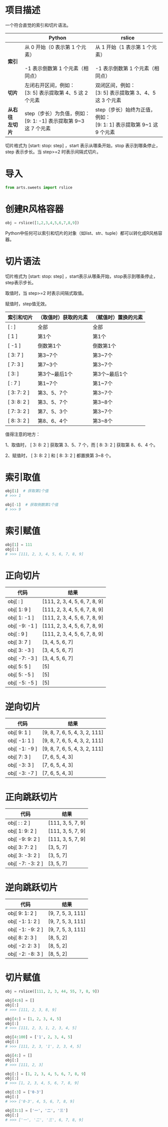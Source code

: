 # 项目描述

一个符合直觉的索引和切片语法。

|                                        | **Python**                                                           | rslice                                                                     |
| -------------------------------------- | -------------------------------------------------------------------------- | -------------------------------------------------------------------------- |
| **索引**                         | 从 0 开始（0 表示第 1 个元素）<br /><br />-1 表示倒数第 1 个元素（相同点） | 从 1 开始（1 表示第 1 个元素）<br /><br />-1 表示倒数第 1 个元素（相同点） |
| **切片**                         | 左闭右开区间，例如：<br />[3: 5] 表示提取第 4、5 这 2 个元素               | 双闭区间，例如：<br />[3: 5] 表示提取第 3、4、5 这 3 个元素                |
| **从右往**<br />**左切片** | step（步长）为负值，例如：<br />[9: 1: -1] 表示提取第 9~3 这 7 个元素      | step（步长）始终为正值，例如：<br />[9: 1: 1] 表示提取第 9~1 这 9 个元素   |

切片格式为  [start: stop: step]  ，start 表示从哪条开始，stop 表示到哪条停止，step 表示步长。当  step>=2  时表示间隔式切片。

# 导入

```python
from arts.sweets import rslice
```

# 创建R风格容器

```python
obj = rslice([1,2,3,4,5,6,7,8,9])
```

Python中任何可以索引和切片的对象（如list、str、tuple）都可以转化成R风格容器。

# 切片语法

切片格式为  [start: stop: step]  ，start表示从哪条开始，stop表示到哪条停止，step表示步长。

取值时，当  step>=2  时表示间隔式取值。

赋值时，step值无效。

| **索引和切片** | **（取值时）获取的元素** | **（赋值时）置换的元素** |
| -------------------- | ------------------------------ | ------------------------------ |
| [ : ]                | 全部                           | 全部                           |
| [ 1 ]                | 第1个                          | 第1个                          |
| [ -1 ]               | 倒数第1个                      | 倒数第1个                      |
| [ 3: 7 ]             | 第3~7个                        | 第3~7个                        |
| [ 7: 3 ]             | 第7~3个                        | 第3~7个                        |
| [ 3: ]               | 第3个~最后1个                  | 第3个~最后1个                  |
| [ : 7 ]              | 第1~7个                        | 第1~7个                        |
| [ 3: 7: 2 ]          | 第3、5、7个                    | 第3~7个                        |
| [ 3: 8: 2 ]          | 第3、5、7个                    | 第3~8个                        |
| [ 7: 3: 2 ]          | 第7、5、3个                    | 第3~7个                        |
| [ 8: 3: 2 ]          | 第8、6、4个                    | 第3~8个                        |

值得注意的地方：

1、取值时，  [ 3: 8: 2 ]  获取第  3、5、7  个，而  [ 8: 3: 2 ]  获取第  8、6、4  个。

2、赋值时，  [ 3: 8: 2 ]  和  [ 8: 3: 2 ]  都置换第  3~8  个。

# 索引取值

```python
obj[1]  # 获取第1个值
# >>> 1

obj[-1]  # 获取倒数第1个值
# >>> 9
```

# 索引赋值

```python
obj[1] = 111
obj[:]
# >>> [111, 2, 3, 4, 5, 6, 7, 8, 9]
```

# 正向切片

| 代码          | 结果                          |
| ------------- | ----------------------------- |
| obj[ : ]      | [111, 2, 3, 4, 5, 6, 7, 8, 9] |
| obj[ 1: 9 ]   | [111, 2, 3, 4, 5, 6, 7, 8, 9] |
| obj[ 1: -1 ]  | [111, 2, 3, 4, 5, 6, 7, 8, 9] |
| obj[ -9: -1 ] | [111, 2, 3, 4, 5, 6, 7, 8, 9] |
| obj[ : 9 ]    | [111, 2, 3, 4, 5, 6, 7, 8, 9] |
| obj[ 3: 7 ]   | [3, 4, 5, 6, 7]               |
| obj[ 3: -3 ]  | [3, 4, 5, 6, 7]               |
| obj[ -7: -3 ] | [3, 4, 5, 6, 7]               |
| obj[ 5: 5 ]   | [5]                           |
| obj[ 5: -5 ]  | [5]                           |
| obj[ -5: -5 ] | [5]                           |

# 逆向切片

| 代码          | 结果                          |
| ------------- | ----------------------------- |
| obj[ 9: 1 ]   | [9, 8, 7, 6, 5, 4, 3, 2, 111] |
| obj[ -1: 1 ]  | [9, 8, 7, 6, 5, 4, 3, 2, 111] |
| obj[ -1: -9 ] | [9, 8, 7, 6, 5, 4, 3, 2, 111] |
| obj[ 7: 3 ]   | [7, 6, 5, 4, 3]               |
| obj[ -3: 3 ]  | [7, 6, 5, 4, 3]               |
| obj[ -3: -7 ] | [7, 6, 5, 4, 3]               |

# 正向跳跃切片

| 代码             | 结果              |
| ---------------- | ----------------- |
| obj[ : : 2 ]     | [111, 3, 5, 7, 9] |
| obj[ 1: 9: 2 ]   | [111, 3, 5, 7, 9] |
| obj[ -9: 9: 2 ]  | [111, 3, 5, 7, 9] |
| obj[ 3: 7: 2 ]   | [3, 5, 7]         |
| obj[ 3: -3: 2 ]  | [3, 5, 7]         |
| obj[ -7: -3: 2 ] | [3, 5, 7]         |

# 逆向跳跃切片

| 代码             | 结果              |
| ---------------- | ----------------- |
| obj[ 9: 1: 2 ]   | [9, 7, 5, 3, 111] |
| obj[ -1: 1: 2 ]  | [9, 7, 5, 3, 111] |
| obj[ -1: -9: 2 ] | [9, 7, 5, 3, 111] |
| obj[ 8: 2: 3 ]   | [8, 5, 2]         |
| obj[ -2: 2: 3 ]  | [8, 5, 2]         |
| obj[ -2: -8: 3 ] | [8, 5, 2]         |

# 切片赋值

```python
obj = rslice([111, 2, 3, 44, 55, 7, 8, 9])

obj[4:6] = []
obj[:]
# >>> [111, 2, 3, 8, 9]

obj[4:] = [1, 2, 3, 4, 5]
obj[:]
# >>> [111, 2, 3, 1, 2, 3, 4, 5]

obj[4:100] = ['1', 2, 3, 4, 5]
obj[:]
# >>> [111, 2, 3, '1', 2, 3, 4, 5]

obj[4:] = []
obj[:]
# >>> [111, 2, 3]

obj[:] = [1, 2, 3, 4, 5, 6, 7, 8, 9]
obj[:]
# >>> [1, 2, 3, 4, 5, 6, 7, 8, 9]

obj[:3] = ['0-3']
obj[:]
# >>> ['0-3', 4, 5, 6, 7, 8, 9]

obj[3:1] = ['一', '二', '三']
obj[:]
# >>> ['一', '二', '三', 6, 7, 8, 9]
```
